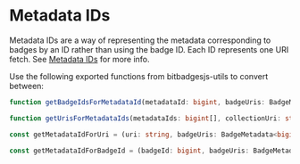 # Metadata IDs

Metadata IDs are a way of representing the metadata corresponding to badges by an ID rather than using the badge ID. Each ID represents one URI fetch. See [Metadata IDs](../../indexer-api/concepts/metadata-ids.md) for more info.



Use the following exported functions from bitbadgesjs-utils to convert between:

```typescript
function getBadgeIdsForMetadataId(metadataId: bigint, badgeUris: BadgeMetadata<bigint>[])
```

```typescript
function getUrisForMetadataIds(metadataIds: bigint[], collectionUri: string, badgeUris: BadgeMetadata<bigint>[])
```

```typescript
const getMetadataIdForUri = (uri: string, badgeUris: BadgeMetadata<bigint>[])
```

```typescript
const getMetadataIdForBadgeId = (badgeId: bigint, badgeUris: BadgeMetadata<bigint>[])
```
